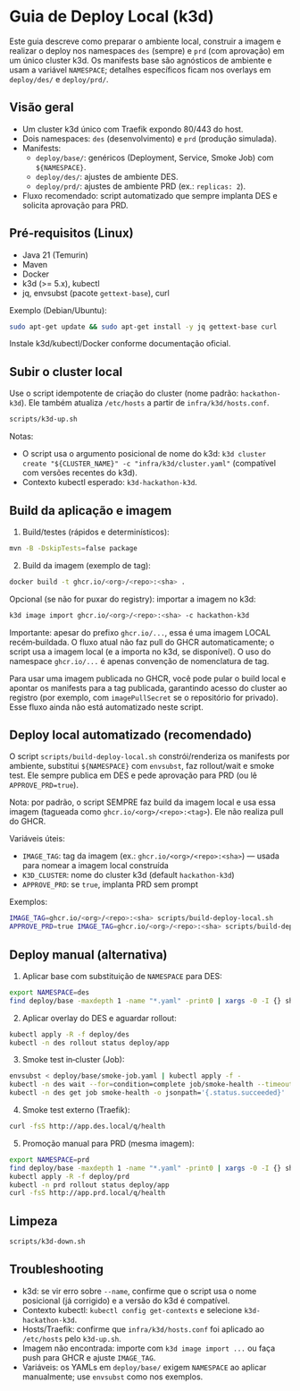 # Guia de Deploy Local (k3d)

Este guia descreve como preparar o ambiente local, construir a imagem e realizar o deploy nos namespaces `des` (sempre) e `prd` (com aprovação) em um único cluster k3d. Os manifests base são agnósticos de ambiente e usam a variável `NAMESPACE`; detalhes específicos ficam nos overlays em `deploy/des/` e `deploy/prd/`.

## Visão geral

- Um cluster k3d único com Traefik expondo 80/443 do host.
- Dois namespaces: `des` (desenvolvimento) e `prd` (produção simulada).
- Manifests:
  - `deploy/base/`: genéricos (Deployment, Service, Smoke Job) com `${NAMESPACE}`.
  - `deploy/des/`: ajustes de ambiente DES.
  - `deploy/prd/`: ajustes de ambiente PRD (ex.: `replicas: 2`).
- Fluxo recomendado: script automatizado que sempre implanta DES e solicita aprovação para PRD.

## Pré‑requisitos (Linux)

- Java 21 (Temurin)
- Maven
- Docker
- k3d (>= 5.x), kubectl
- jq, envsubst (pacote `gettext-base`), curl

Exemplo (Debian/Ubuntu):

```bash
sudo apt-get update && sudo apt-get install -y jq gettext-base curl
```

Instale k3d/kubectl/Docker conforme documentação oficial.

## Subir o cluster local

Use o script idempotente de criação do cluster (nome padrão: `hackathon-k3d`). Ele também atualiza `/etc/hosts` a partir de `infra/k3d/hosts.conf`.

```bash
scripts/k3d-up.sh
```

Notas:
- O script usa o argumento posicional de nome do k3d: `k3d cluster create "${CLUSTER_NAME}" -c "infra/k3d/cluster.yaml"` (compatível com versões recentes do k3d).
- Contexto kubectl esperado: `k3d-hackathon-k3d`.

## Build da aplicação e imagem

1) Build/testes (rápidos e determinísticos):

```bash
mvn -B -DskipTests=false package
```

2) Build da imagem (exemplo de tag):

```bash
docker build -t ghcr.io/<org>/<repo>:<sha> .
```

Opcional (se não for puxar do registry): importar a imagem no k3d:

```bash
k3d image import ghcr.io/<org>/<repo>:<sha> -c hackathon-k3d
```

Importante: apesar do prefixo `ghcr.io/...`, essa é uma imagem LOCAL recém‑buildada. O fluxo atual não faz pull do GHCR automaticamente; o script usa a imagem local (e a importa no k3d, se disponível). O uso do namespace `ghcr.io/...` é apenas convenção de nomenclatura de tag.

Para usar uma imagem publicada no GHCR, você pode pular o build local e apontar os manifests para a tag publicada, garantindo acesso do cluster ao registro (por exemplo, com `imagePullSecret` se o repositório for privado). Esse fluxo ainda não está automatizado neste script.

## Deploy local automatizado (recomendado)

O script `scripts/build-deploy-local.sh` constrói/renderiza os manifests por ambiente, substitui `${NAMESPACE}` com `envsubst`, faz rollout/wait e smoke test. Ele sempre publica em DES e pede aprovação para PRD (ou lê `APPROVE_PRD=true`).

Nota: por padrão, o script SEMPRE faz build da imagem local e usa essa imagem (tagueada como `ghcr.io/<org>/<repo>:<tag>`). Ele não realiza pull do GHCR.

Variáveis úteis:
- `IMAGE_TAG`: tag da imagem (ex.: `ghcr.io/<org>/<repo>:<sha>`) — usada para nomear a imagem local construída
- `K3D_CLUSTER`: nome do cluster k3d (default `hackathon-k3d`)
- `APPROVE_PRD`: se `true`, implanta PRD sem prompt

Exemplos:

```bash
IMAGE_TAG=ghcr.io/<org>/<repo>:<sha> scripts/build-deploy-local.sh
APPROVE_PRD=true IMAGE_TAG=ghcr.io/<org>/<repo>:<sha> scripts/build-deploy-local.sh
```

## Deploy manual (alternativa)

1) Aplicar base com substituição de `NAMESPACE` para DES:

```bash
export NAMESPACE=des
find deploy/base -maxdepth 1 -name "*.yaml" -print0 | xargs -0 -I {} sh -c 'envsubst < "{}" | kubectl apply -f -'
```

2) Aplicar overlay do DES e aguardar rollout:

```bash
kubectl apply -R -f deploy/des
kubectl -n des rollout status deploy/app
```

3) Smoke test in‑cluster (Job):

```bash
envsubst < deploy/base/smoke-job.yaml | kubectl apply -f -
kubectl -n des wait --for=condition=complete job/smoke-health --timeout=60s
kubectl -n des get job smoke-health -o jsonpath='{.status.succeeded}'
```

4) Smoke test externo (Traefik):

```bash
curl -fsS http://app.des.local/q/health
```

5) Promoção manual para PRD (mesma imagem):

```bash
export NAMESPACE=prd
find deploy/base -maxdepth 1 -name "*.yaml" -print0 | xargs -0 -I {} sh -c 'envsubst < "{}" | kubectl apply -f -'
kubectl apply -R -f deploy/prd
kubectl -n prd rollout status deploy/app
curl -fsS http://app.prd.local/q/health
```

## Limpeza

```bash
scripts/k3d-down.sh
```

## Troubleshooting

- k3d: se vir erro sobre `--name`, confirme que o script usa o nome posicional (já corrigido) e a versão do k3d é compatível.
- Contexto kubectl: `kubectl config get-contexts` e selecione `k3d-hackathon-k3d`.
- Hosts/Traefik: confirme que `infra/k3d/hosts.conf` foi aplicado ao `/etc/hosts` pelo `k3d-up.sh`.
- Imagem não encontrada: importe com `k3d image import ...` ou faça push para GHCR e ajuste `IMAGE_TAG`.
- Variáveis: os YAMLs em `deploy/base/` exigem `NAMESPACE` ao aplicar manualmente; use `envsubst` como nos exemplos.
